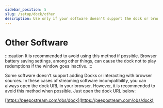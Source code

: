 ```yaml
---
sidebar_position: 5
slug: /setup/dock/other
description: Use only if your software doesn't support the dock or browser source
---
```


# Other Software

:::caution
It is recommended to avoid using this method if possible. Browser battery saving settings, among other things, can cause the dock not to play redemptions if the window goes inactive.
:::

Some software doesn't support adding Docks or interacting with browser sources. In these cases of streaming software incompatibility, you can always open the dock URL in your browser. However, it is recommended to avoid this method when possible. Just open the dock URL below:

[https://peepostream.com/obs/dock](https://peepostream.com/obs/dock)
